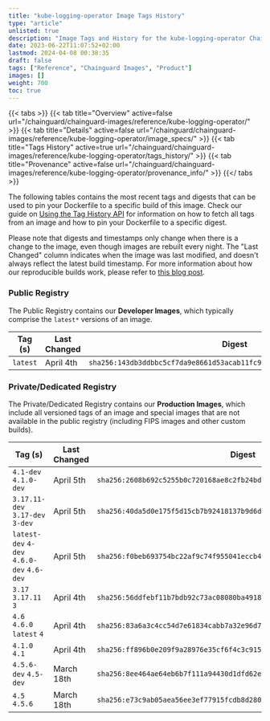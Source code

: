 ```yaml
---
title: "kube-logging-operator Image Tags History"
type: "article"
unlisted: true
description: "Image Tags and History for the kube-logging-operator Chainguard Image"
date: 2023-06-22T11:07:52+02:00
lastmod: 2024-04-08 00:38:35
draft: false
tags: ["Reference", "Chainguard Images", "Product"]
images: []
weight: 700
toc: true
---
```


{{< tabs >}}
{{< tab title="Overview" active=false url="/chainguard/chainguard-images/reference/kube-logging-operator/" >}}
{{< tab title="Details" active=false url="/chainguard/chainguard-images/reference/kube-logging-operator/image_specs/" >}}
{{< tab title="Tags History" active=true url="/chainguard/chainguard-images/reference/kube-logging-operator/tags_history/" >}}
{{< tab title="Provenance" active=false url="/chainguard/chainguard-images/reference/kube-logging-operator/provenance_info/" >}}
{{</ tabs >}}

The following tables contains the most recent tags and digests that can be used to pin your Dockerfile to a specific build of this image. Check our guide on [Using the Tag History API](/chainguard/chainguard-images/using-the-tag-history-api/) for information on how to fetch all tags from an image and how to pin your Dockerfile to a specific digest.

Please note that digests and timestamps only change when there is a change to the image, even though images are rebuilt every night. The "Last Changed" column indicates when the image was last modified, and doesn't always reflect the latest build timestamp. For more information about how our reproducible builds work, please refer to [this blog post](https://www.chainguard.dev/unchained/reproducing-chainguards-reproducible-image-builds).

### Public Registry
The Public Registry contains our **Developer Images**, which typically comprise the `latest*` versions of an image.

| Tag (s)   | Last Changed | Digest                                                                    |
|-----------|--------------|---------------------------------------------------------------------------|
|  `latest` | April 4th    | `sha256:143db3ddbbc5cf7da9e8661d53acab11fc96cef7a7df40ac3a2290db43bb0dca` |


### Private/Dedicated Registry
The Private/Dedicated Registry contains our **Production Images**, which include all versioned tags of an image and special images that are not available in the public registry (including FIPS images and other custom builds).

| Tag (s)                                     | Last Changed | Digest                                                                    |
|---------------------------------------------|--------------|---------------------------------------------------------------------------|
|  `4.1-dev` `4.1.0-dev`                      | April 5th    | `sha256:2608b692c5255b0c720168ae8c2fb24bdd33325eafbca8b46076fd2d41a5b7bf` |
|  `3.17.11-dev` `3.17-dev` `3-dev`           | April 5th    | `sha256:40da5d0e175f5d15cb7b92418137b9d6d1e1d9ea9438a071a06e760afa40d013` |
|  `latest-dev` `4-dev` `4.6.0-dev` `4.6-dev` | April 5th    | `sha256:f0beb693754bc22af9c74f955041eccb4ed031c02affff73c834bafe4572408e` |
|  `3.17` `3.17.11` `3`                       | April 4th    | `sha256:56ddfebf11b7bdb92c73ac08080ba4918fa73d5b81d0c06c595aa1687951cd75` |
|  `4.6` `4.6.0` `latest` `4`                 | April 4th    | `sha256:83a6a3c4cc54d7e61834cabb7a32e96d71ab57789ad7bc584b13a34c4af8de6d` |
|  `4.1.0` `4.1`                              | April 4th    | `sha256:ff896b0e209f9a28976e35cf6f4c3c915f1d82d40833e0392715f6e7c52ae138` |
|  `4.5.6-dev` `4.5-dev`                      | March 18th   | `sha256:8ee464ae64eb6b7f111a94430d1dfd62e54826d035d9acd71e0b4be4af058454` |
|  `4.5` `4.5.6`                              | March 18th   | `sha256:e73c9ab05aea56ee3ef77915fcdb8d2800f35e612e910af97ae004d7b93a3f5e` |

